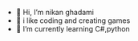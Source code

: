 - 👋 Hi, I’m nikan ghadami
- 👀 i like coding and creating games
- 🌱 I’m currently learning C#,python


<!---
nikanGhadami/nikanGhadami is a ✨ special ✨ repository because its `README.md` (this file) appears on your GitHub profile.
You can click the Preview link to take a look at your changes.
--->
